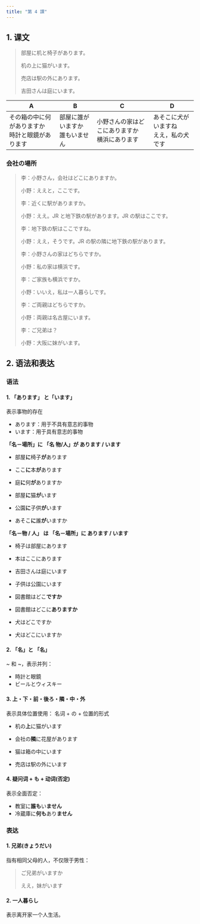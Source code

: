 ```yaml
---
title: "第 4 課"
---
```


## 1. 课文

> 部屋に机と椅子があります。
>
> 机の上に猫がいます。
>
> 売店は駅の外にあります。
>
> 吉田さんは庭にいます。

| A                                                    | B                                    | C                                                  | D                                          |
| ---------------------------------------------------- | ------------------------------------ | -------------------------------------------------- | ------------------------------------------ |
| その箱の中に何がありますか<br />時計と眼鏡があります | 部屋に誰がいますか<br />誰もいません | 小野さんの家はどこにありますか<br />横浜にあります | あそこに犬がいますね<br />ええ，私の犬です |

### 会社の場所

> 李：小野さん，会社はどこにありますか。
>
> 小野：ええと，ここです。
>
> 李：近くに駅がありますか。
>
> 小野：ええ。JR と地下鉄の駅があります。JR の駅はここです。
>
> 李：地下鉄の駅はここですね。
>
> 小野：ええ，そうです。JR の駅の隣に地下鉄の駅があります。
>
>  
>
> 李：小野さんの家はどちらですか。
>
> 小野：私の家は横浜です。
>
> 李：ご家族も横浜ですか。
>
> 小野：いいえ，私は一人暮らしです。
>
> 李：ご両親はどちらですか。
>
> 小野：両親は名古屋にいます。
>
> 李：ご兄弟は？
>
> 小野：大阪に妹がいます。

## 2. 语法和表达

### 语法

#### 1. 「あります」 と「います」

表示事物的存在

- あります：用于不具有意志的事物
- います：用于具有意志的事物

**「名－場所」に 「名 物/人」が あります / います**

- 部屋**に**椅子**が**あります
- ここ**に**本**が**あります
- 庭**に**何**が**ありますか



- 部屋**に**猫**が**います
- 公園**に**子供**が**います
- あそこ**に**誰**が**いますか

**「名－物 / 人」 は 「名－場所」に あります / います**

- 椅子は部屋にあります
- 本はここにあります



- 吉田さんは庭にいます
- 子供は公園にいます



- 図書館はどこ**ですか**
- 図書館はどこに**ありますか**
- 犬はどこですか
- 犬はどこにいますか

#### 2. 「名」と 「名」

~ 和 ~，表示并列：

- 時計と眼鏡
- ビールとウィスキー

#### 3. 上・下・前・後ろ・隣・中・外

表示具体位置使用： 名词 + の + 位置的形式

- 机の**上**に猫がいます
- 会社の**隣**に花屋があります



- 猫は箱の中にいます
- 売店は駅の外にいます

#### 4. 疑问词 + も + 动词(否定)

表示全面否定：

- 教室に**誰も**い**ません**
- 冷蔵庫に**何も**あり**ません**

### 表达

#### 1. 兄弟(きょうだい)

指有相同父母的人，不仅限于男性：

> ご兄弟がいますか
>
> ええ，妹がいます

#### 2. 一人暮らし

表示离开家一个人生活。
